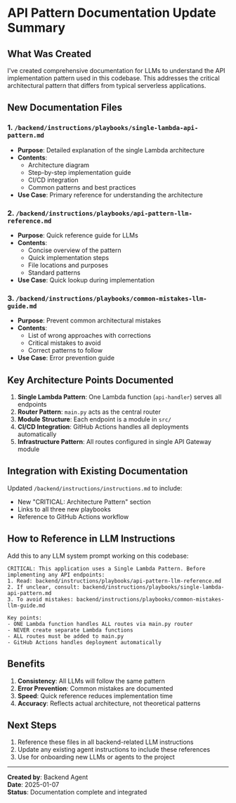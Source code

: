 # API Pattern Documentation Update Summary

## What Was Created

I've created comprehensive documentation for LLMs to understand the API implementation pattern used in this codebase. This addresses the critical architectural pattern that differs from typical serverless applications.

## New Documentation Files

### 1. `/backend/instructions/playbooks/single-lambda-api-pattern.md`
- **Purpose**: Detailed explanation of the single Lambda architecture
- **Contents**: 
  - Architecture diagram
  - Step-by-step implementation guide
  - CI/CD integration
  - Common patterns and best practices
- **Use Case**: Primary reference for understanding the architecture

### 2. `/backend/instructions/playbooks/api-pattern-llm-reference.md`
- **Purpose**: Quick reference guide for LLMs
- **Contents**:
  - Concise overview of the pattern
  - Quick implementation steps
  - File locations and purposes
  - Standard patterns
- **Use Case**: Quick lookup during implementation

### 3. `/backend/instructions/playbooks/common-mistakes-llm-guide.md`
- **Purpose**: Prevent common architectural mistakes
- **Contents**:
  - List of wrong approaches with corrections
  - Critical mistakes to avoid
  - Correct patterns to follow
- **Use Case**: Error prevention guide

## Key Architecture Points Documented

1. **Single Lambda Pattern**: One Lambda function (`api-handler`) serves all endpoints
2. **Router Pattern**: `main.py` acts as the central router
3. **Module Structure**: Each endpoint is a module in `src/`
4. **CI/CD Integration**: GitHub Actions handles all deployments automatically
5. **Infrastructure Pattern**: All routes configured in single API Gateway module

## Integration with Existing Documentation

Updated `/backend/instructions/instructions.md` to include:
- New "CRITICAL: Architecture Pattern" section
- Links to all three new playbooks
- Reference to GitHub Actions workflow

## How to Reference in LLM Instructions

Add this to any LLM system prompt working on this codebase:

```
CRITICAL: This application uses a Single Lambda Pattern. Before implementing any API endpoints:
1. Read: backend/instructions/playbooks/api-pattern-llm-reference.md
2. If unclear, consult: backend/instructions/playbooks/single-lambda-api-pattern.md
3. To avoid mistakes: backend/instructions/playbooks/common-mistakes-llm-guide.md

Key points:
- ONE Lambda function handles ALL routes via main.py router
- NEVER create separate Lambda functions
- ALL routes must be added to main.py
- GitHub Actions handles deployment automatically
```

## Benefits

1. **Consistency**: All LLMs will follow the same pattern
2. **Error Prevention**: Common mistakes are documented
3. **Speed**: Quick reference reduces implementation time
4. **Accuracy**: Reflects actual architecture, not theoretical patterns

## Next Steps

1. Reference these files in all backend-related LLM instructions
2. Update any existing agent instructions to include these references
3. Use for onboarding new LLMs or agents to the project

---

**Created by**: Backend Agent  
**Date**: 2025-01-07  
**Status**: Documentation complete and integrated
